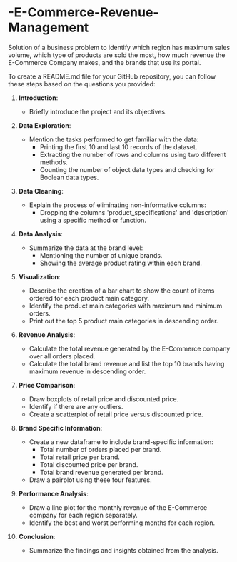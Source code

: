 # -E-Commerce-Revenue-Management
Solution of a business problem to identify which region has maximum sales volume, which type of products are sold the most, how much revenue the E-Commerce Company makes, and the brands that use its portal.

To create a README.md file for your GitHub repository, you can follow these steps based on the questions you provided:

1. **Introduction**:
   - Briefly introduce the project and its objectives.

2. **Data Exploration**:
   - Mention the tasks performed to get familiar with the data:
     - Printing the first 10 and last 10 records of the dataset.
     - Extracting the number of rows and columns using two different methods.
     - Counting the number of object data types and checking for Boolean data types.

3. **Data Cleaning**:
   - Explain the process of eliminating non-informative columns:
     - Dropping the columns 'product_specifications' and 'description' using a specific method or function.

4. **Data Analysis**:
   - Summarize the data at the brand level:
     - Mentioning the number of unique brands.
     - Showing the average product rating within each brand.

5. **Visualization**:
   - Describe the creation of a bar chart to show the count of items ordered for each product main category.
   - Identify the product main categories with maximum and minimum orders.
   - Print out the top 5 product main categories in descending order.

6. **Revenue Analysis**:
   - Calculate the total revenue generated by the E-Commerce company over all orders placed.
   - Calculate the total brand revenue and list the top 10 brands having maximum revenue in descending order.

7. **Price Comparison**:
   - Draw boxplots of retail price and discounted price.
   - Identify if there are any outliers.
   - Create a scatterplot of retail price versus discounted price.

8. **Brand Specific Information**:
   - Create a new dataframe to include brand-specific information:
     - Total number of orders placed per brand.
     - Total retail price per brand.
     - Total discounted price per brand.
     - Total brand revenue generated per brand.
   - Draw a pairplot using these four features.

9. **Performance Analysis**:
   - Draw a line plot for the monthly revenue of the E-Commerce company for each region separately.
   - Identify the best and worst performing months for each region.

10. **Conclusion**:
    - Summarize the findings and insights obtained from the analysis.
